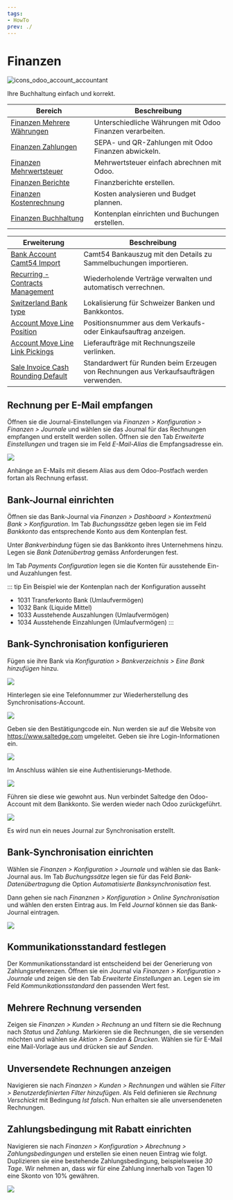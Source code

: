 ```yaml
---
tags:
- HowTo
prev: ./
---
```

# Finanzen
![icons_odoo_account_accountant](assets/icons_odoo_account_accountant.png)

Ihre Buchhaltung einfach und korrekt.

| Bereich                                                         | Beschreibung                                              |
| --------------------------------------------------------------- | --------------------------------------------------------- |
| [Finanzen Mehrere Währungen](Finanzen%20Mehrere%20Währungen.md) | Unterschiedliche Währungen mit Odoo Finanzen verarbeiten. |
| [Finanzen Zahlungen](Finanzen%20Zahlungen.md)                   | SEPA- und QR-Zahlungen mit Odoo Finanzen abwickeln.       |
| [Finanzen Mehrwertsteuer](Finanzen%20Mehrwertsteuer.md)         | Mehrwertsteuer einfach abrechnen mit Odoo.                |
| [Finanzen Berichte](Finanzen%20Berichte.md)                     | Finanzberichte erstellen.                                 |
| [Finanzen Kostenrechnung](Finanzen%20Kostenrechnung.md)         | Kosten analysieren und Budget plannen.                    |
| [Finanzen Buchhaltung](Finanzen%20Buchhaltung.md)               | Kontenplan einrichten und Buchungen erstellen.            |

| Erweiterung                                                                         | Beschreibung                                                                          |
| ----------------------------------------------------------------------------------- | ------------------------------------------------------------------------------------- |
| [Bank Account Camt54 Import](Bank%20Account%20Camt54%20Import.md)                   | Camt54 Bankauszug mit den Details zu Sammelbuchungen importieren.                     |
| [Recurring - Contracts Management](Contract.md)                                     | Wiederholende Verträge verwalten und automatisch verrechnen.                          |
| [Switzerland Bank type](Switzerland%20Bank%20Type.md)                               | Lokalisierung für Schweizer Banken und Bankkontos.                                    |
| [Account Move Line Position](Account%20Move%20Line%20Position.md)                   | Positionsnummer aus dem Verkaufs- oder Einkaufsauftrag anzeigen.                      |
| [Account Move Line Link Pickings](Account%20Move%20Line%20Link%20Pickings.md)       | Lieferaufträge mit Rechnungszeile verlinken.                                          |
| [Sale Invoice Cash Rounding Default](Sale%20Invoice%20Cash%20Rounding%20Default.md) | Standardwert für Runden beim Erzeugen von Rechnungen aus Verkaufsaufträgen verwenden. |

## Rechnung per E-Mail empfangen

Öffnen sie die Journal-Einstellungen via *Finanzen > Konfiguration > Finanzen > Journale* und wählen sie das Journal für das Rechnungen empfangen und erstellt werden sollen. Öffnen sie den Tab *Erweiterte Einstellungen* und tragen sie im Feld *E-Mail-Alias* die Empfangsadresse ein.

![](assets/Finanzen%20Journal%20E-Mail-Alias.png)

Anhänge an E-Mails mit diesem Alias aus dem Odoo-Postfach werden fortan als Rechnung erfasst.

## Bank-Journal einrichten

Öffnen sie das Bank-Journal via *Finanzen > Dashboard > Kontextmenü Bank > Konfiguration*. Im Tab *Buchungssätze* geben legen sie im Feld *Bankkonto* das entsprechende Konto aus dem Kontenplan fest.

Unter *Bankverbindung* fügen sie das Bankkonto ihres Unternehmens hinzu. Legen sie *Bank Datenübertrag* gemäss Anforderungen fest.

Im Tab *Payments Configuration* legen sie die Konten für ausstehende Ein- und Auzahlungen fest.

::: tip
Ein Beispiel wie der Kontenplan nach der Konfiguration ausseiht
* 1031 Transferkonto Bank (Umlaufvermögen)
* 1032 Bank (Liquide Mittel)
* 1033 Ausstehende Auszahlungen (Umlaufvermögen)
* 1034 Ausstehende Einzahlungen (Umlaufvermögen)
:::

## Bank-Synchronisation konfigurieren

Fügen sie ihre Bank via *Konfiguration > Bankverzeichnis > Eine Bank hinzufügen* hinzu.

![](assets/Finanzan%20Raiffeisen%20Schweiz.png)

Hinterlegen sie eine Telefonnummer zur Wiederherstellung des Synchronisations-Account.

![](assets/Finanzen%20Account%20Recovery.png)

Geben sie den Bestätigungcode ein. Nun werden sie auf die Website von <https://www.saltedge.com> umgeleitet. Geben sie ihre Login-Informationen ein.

![](assets/Finanzen%20Saltedge%20Account.png)

Im Anschluss wählen sie eine Authentisierungs-Methode.

![](assets/Finanzen%20Saltedge%20Authenticaion.png)

Führen sie diese wie gewohnt aus. Nun verbindet Saltedge den Odoo-Account mit dem Bankkonto. Sie werden wieder nach Odoo zurückgeführt.

![](assets/Finanzen%20Bankkonto%20verknüpfen.png)

Es wird nun ein neues Journal zur Synchronisation erstellt.

## Bank-Synchronisation einrichten

Wählen sie *Finanzen > Konfiguration > Journale* und wählen sie das Bank-Journal aus. Im Tab *Buchungssätze* legen sie für das Feld *Bank-Datenübertragung* die Option *Automatisierte Banksynchronisation* fest.

Dann gehen sie nach *Finanznen > Konfiguration > Online Synchronisation* und wählen den ersten Eintrag aus. Im Feld *Journal* können sie das Bank-Journal eintragen.

![](assets/Fianzen%20Bank-Journal%20eintragen.png)

## Kommunikationsstandard festlegen

Der Kommunikationsstandard ist entscheidend bei der Generierung von Zahlungsreferenzen. Öffnen sie ein Journal via *Finanzen > Konfiguration > Journale* und zeigen sie den Tab *Erweiterte Einstellungen* an. Legen sie im Feld *Kommunikationsstandard* den passenden Wert fest.

## Mehrere Rechnung versenden

Zeigen sie *Finanzen > Kunden > Rechnung* an und filtern sie die Rechnung nach *Status* und *Zahlung*. Markieren sie die Rechnungen, die sie versenden möchten und wählen sie *Aktion > Senden & Drucken*. Wählen sie für E-Mail eine Mail-Vorlage aus und drücken sie auf *Senden*.

## Unversendete Rechnungen anzeigen

Navigieren sie nach *Finanzen > Kunden > Rechnungen* und wählen sie *Filter > Benutzerdefinierten Filter hinzufügen*. Als Feld definieren sie *Rechnung Verschickt* mit Bedingung *Ist falsch*. Nun erhalten sie alle unversendeneten Rechnungen.

## Zahlungsbedingung mit Rabatt einrichten

Navigieren sie nach *Finanzen > Konfiguration > Abrechnung > Zahlungsbedingungen* und erstellen sie einen neuen Eintrag wie folgt. Duplizieren sie eine bestehende Zahlungsbedingung, beispielsweise *30 Tage*. Wir nehmen an, dass wir für eine Zahlung innerhalb von Tagen 10 eine Skonto von 10% gewähren.

![](assets/Finanzen%20Rbatt.png)